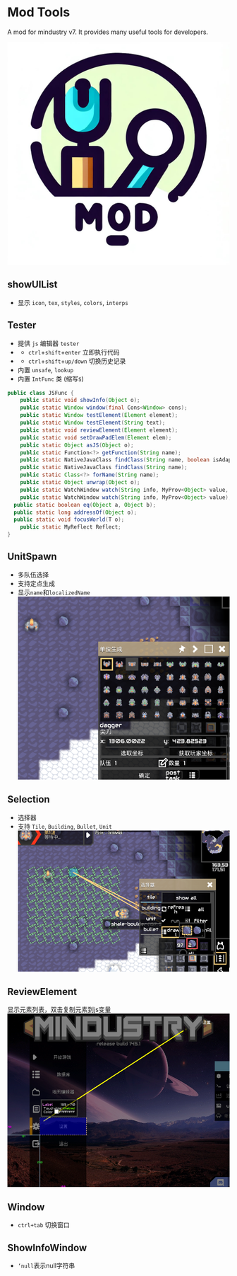 # Mod Tools

A mod for mindustry v7.
It provides many useful tools for developers.

![icon.png](./assets/icon.png)

## showUIList

- 显示 `icon`, `tex`, `styles`, `colors`, `interps`

## Tester

- 提供 `js` 编辑器 `tester`
-
    - `ctrl`+`shift`+`enter` 立即执行代码
-
    - `ctrl`+`shift`+`up/down` 切换历史记录
- 内置 `unsafe`, `lookup`
- 内置 `IntFunc` 类 (缩写`$`)
```java
public class JSFunc {
	public static void showInfo(Object o);
	public static Window window(final Cons<Window> cons);
	public static Window testElement(Element element);
	public static Window testElement(String text);
	public static void reviewElement(Element element);
	public static void setDrawPadElem(Element elem);
	public static Object asJS(Object o);
	public static Function<?> getFunction(String name);
	public static NativeJavaClass findClass(String name, boolean isAdapter);
	public static NativeJavaClass findClass(String name);
	public static Class<?> forName(String name);
	public static Object unwrap(Object o);
	public static WatchWindow watch(String info, MyProv<Object> value, float interval);
	public static WatchWindow watch(String info, MyProv<Object> value);
  public static boolean eq(Object a, Object b);
  public static long addressOf(Object o);
  public static void focusWorld(T o);
	public static MyReflect Reflect;
}
```

## UnitSpawn

- 多队伍选择
- 支持定点生成
- 显示`name`和`localizedName`
  ![unitSpawn](./screenshots/unit_spawn.png)

## Selection

- 选择器
- 支持 `Tile`, `Building`, `Bullet`, `Unit`
  ![selection](./screenshots/selection.png)

## ReviewElement
显示元素列表，双击复制元素到js变量
![reviewElement](./screenshots/review_element.png)

## Window
- `ctrl+tab` 切换窗口

## ShowInfoWindow

- `‘null`表示null字符串